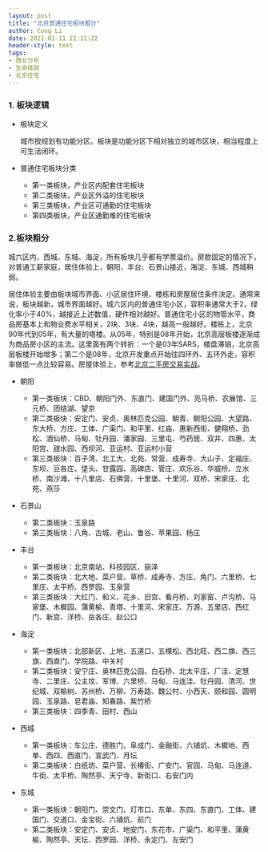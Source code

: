 ```yaml
---
layout: post
title: "北京普通住宅板块粗分"
author: Cong Li
date: 2021-01-11 12:11:22
header-style: text
tags:
- 商业分析
- 生命体验
- 北京住宅
---
```

### 1. 板块逻辑

- 板块定义

  城市按规划有功能分区。板块是功能分区下相对独立的城市区块，相当程度上可生活闭环。

- 普通住宅板块分类

  - 第一类板块，产业区内配套住宅板块
  - 第二类板块，产业区外溢的住宅板块
  - 第三类板块，产业区可通勤的住宅板块
  - 第四类板块，产业区通勤难的住宅板块

### 2.板块粗分

城六区内，西城、东城、海淀，所有板块几乎都有学票溢价。房款固定的情况下，对普通工薪家庭，居住体验上，朝阳、丰台、石景山接近，海淀、东城、西城稍弱。

居住体验主要由板块城市界面、小区居住环境、楼栋和房屋居住条件决定。通常来说，板块越新，城市界面越好。城六区内的普通住宅小区，容积率通常大于2，绿化率小于40%，越接近上述数值，硬件相对越好。普通住宅小区的物管水平，商品房基本上和物业费水平相关，2块、3块、4块，越高一般越好。楼栋上，北京90年代到05年，有大量的塔楼。从05年，特别是08年开始，北京高层板楼逐渐成为商品房小区的主流。这里面有两个转折：一个是03年SARS，楼盘滞销，北京高层板楼开始增多；第二个是08年，北京开发重点开始往四环外、五环外走，容积率做低一点比较容易。房屋体验上，参考[北京二手房交易实战](http://www.congli.pw/2020/02/04/beijing-estate-exp/)。

- 朝阳

  - 第一类板块：CBD、朝阳门外、东直门、建国门外、亮马桥、农展馆、三元桥、团结湖、望京
  - 第二类板块：安定门、安贞、奥林匹克公园、朝青、朝阳公园、大望路、东大桥、方庄、工体、广渠门、和平里、红庙、惠新西街、健翔桥、劲松、酒仙桥、马甸、牡丹园、潘家园、三里屯、芍药居、双井、四惠、太阳宫、甜水园、西坝河、亚运村、亚运村小营
  - 第三类板块：百子湾、北工大、北苑、常营、成寿寺、大山子、定福庄、东坝、豆各庄、垡头、甘露园、高碑店、管庄、欢乐谷、华威桥、立水桥、南沙滩、十八里店、石佛营、十里堡、十里河、双桥、宋家庄、北苑、燕莎
- 石景山
  - 第二类板块：玉泉路
  - 第三类板块：八角、古城、老山、鲁谷、苹果园、杨庄
- 丰台
  - 第一类板块：北京南站、科技园区、丽泽
  - 第二类板块：北大地、菜户营、草桥、成寿寺、方庄、角门、六里桥、七里庄、太平桥、西罗园、玉泉营
  - 第三类板块：大红门、和义、花乡、旧宫、看丹桥、刘家窑、卢沟桥、马家堡、木樨园、蒲黄榆、青塔、十里河、宋家庄、万源、五里店、西红门、新宫、洋桥、岳各庄、赵公口
- 海淀
  - 第一类板块：北部新区、上地、五道口、五棵松、西北旺、西二旗、西三旗、西直门、学院路、中关村
  - 第二类板块：安宁庄、奥林匹克公园、白石桥、北太平庄、厂洼、定慧寺、二里庄、公主坟、军博、六里桥、马甸、马连洼、牡丹园、清河、世纪城、双榆树、苏州桥、万柳、万寿路、魏公村、小西天、颐和园、圆明园、玉泉路、皂君庙、知春路、紫竹桥
  - 第三类板块：四季青、田村、西山
- 西城
  - 第一类板块：车公庄、德胜门、阜成门、金融街、六铺炕、木樨地、西单、西四、西直门、宣武门、月坛
  - 第二类板块：白纸坊、菜户营、长椿街、广安门、官园、马甸、马连道、牛街、太平桥、陶然亭、天宁寺、新街口、右安门内
- 东城
  - 第一类板块：朝阳门、崇文门、灯市口、东单、东四、东直门、工体、建国门、交道口、金宝街、六铺炕、前门
  - 第二类板块：安定门、安贞、地安门、东花市、广渠门、和平里、蒲黄榆、陶然亭、天坛、西罗园、洋桥、永定门、左安门
